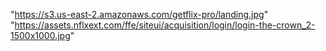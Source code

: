 "https://s3.us-east-2.amazonaws.com/getflix-pro/landing.jpg"
"https://assets.nflxext.com/ffe/siteui/acquisition/login/login-the-crown_2-1500x1000.jpg"
